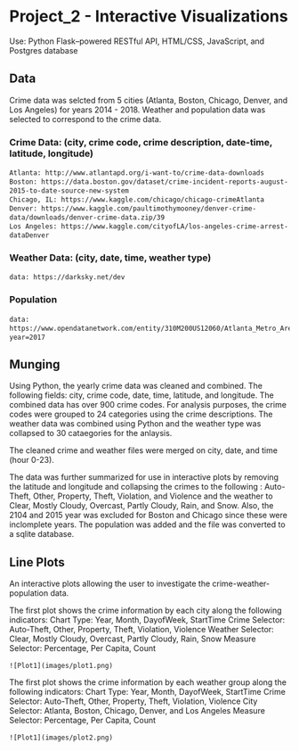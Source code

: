 # Project_2 - Interactive Visualizations

Use: Python Flask–powered RESTful API, HTML/CSS, JavaScript, and Postgres database

## Data

Crime data was selcted from 5 cities (Atlanta, Boston, Chicago, Denver, and Los Angeles) for years 2014 - 2018. Weather and population data was selected to correspond to the crime data.

### Crime Data: (city, crime code, crime description, date-time, latitude, longitude)
    Atlanta: http://www.atlantapd.org/i-want-to/crime-data-downloads
    Boston: https://data.boston.gov/dataset/crime-incident-reports-august-2015-to-date-source-new-system
    Chicago, IL: https://www.kaggle.com/chicago/chicago-crimeAtlanta
    Denver: https://www.kaggle.com/paultimothymooney/denver-crime-data/downloads/denver-crime-data.zip/39
    Los Angeles: https://www.kaggle.com/cityofLA/los-angeles-crime-arrest-dataDenver

### Weather Data: (city, date, time, weather type)
    data: https://darksky.net/dev

### Population 
    data: https://www.opendatanetwork.com/entity/310M200US12060/Atlanta_Metro_Area_GA/demographics.population.count?year=2017

## Munging

Using Python, the yearly crime data was cleaned and combined. The following fields: city, crime code, date, time, latitude, and longitude. The combined data has over 900 crime codes. For analysis purposes, the crime codes were grouped to 24 categories using the crime descriptions. The weather data was combined using Python and the weather type was collapsed to 30 cataegories for the anlaysis. 

The cleaned crime and weather files were merged on city, date, and time (hour 0-23).

The data was further summarized for use in interactive plots by removing the latitude and longitude and collapsing the crimes to the following : Auto-Theft, Other, Property, Theft, Violation, and Violence and the weather to Clear, Mostly Cloudy, Overcast, Partly Cloudy, Rain, and Snow. Also, the 2104 and 2015 year was excluded for Boston and Chicago since these were inclomplete years. The population was added and the file was converted to a sqlite database.

## Line Plots

An interactive plots allowing the user to investigate the crime-weather-population data. 

The first plot shows the crime information by each city along the following indicators:
    Chart Type: Year, Month, DayofWeek, StartTime
    Crime Selector: Auto-Theft, Other, Property, Theft, Violation, Violence
    Weather Selector: Clear, Mostly Cloudy, Overcast, Partly Cloudy, Rain, Snow
    Measure Selector: Percentage, Per Capita, Count

    ![Plot1](images/plot1.png)

The first plot shows the crime information by each weather group along the following indicators:
    Chart Type: Year, Month, DayofWeek, StartTime
    Crime Selector: Auto-Theft, Other, Property, Theft, Violation, Violence
    City Selector: Atlanta, Boston, Chicago, Denver, and Los Angeles
    Measure Selector: Percentage, Per Capita, Count

    ![Plot1](images/plot2.png)





